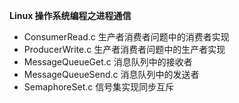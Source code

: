 **Linux 操作系统编程之进程通信**

- ConsumerRead.c 生产者消费者问题中的消费者实现
- ProducerWrite.c 生产者消费者问题中的生产者实现
- MessageQueueGet.c 消息队列中的接收者
- MessageQueueSend.c 消息队列中的发送者
- SemaphoreSet.c 信号集实现同步互斥

